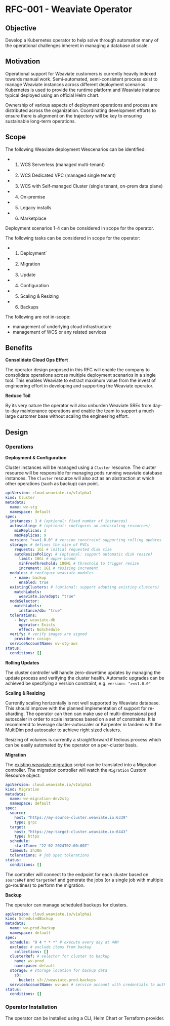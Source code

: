 # RFC-001 - Weaviate Operator

## Objective

Develop a Kubernetes operator to help solve through automation many of the operational challenges inherent in managing a database at scale.
## Motivation 

Operational support for Weaviate customers is currently heavily indexed towards manual work. Semi-automated, semi-consistent process exist to manage Weaviate instances across different deployment scenarios. Kubernetes is used to provide the runtime platform and Weaviate instance typical deployed using an official Helm chart.

Ownership of various aspects of deployment operations and process are distributed across the organization. Coordinating development efforts to ensure there is alignment on the trajectory will be key to ensuring sustainable long-term operations. 

## Scope

The following Weaviate deployment Wescenarios can be identified:
- 1. WCS Serverless (managed multi-tenant)
- 2. WCS Dedicated VPC (managed single tenant)
- 3. WCS with Self-managed Cluster (single tenant, on-prem data plane)
- 4. On-premise 
- 5. Legacy installs
- 6. Marketplace

Deployment scenarios 1-4 can be considered in scope for the operator.  

The following tasks can be considered in scope for the operator:
- 1. Deployment`
- 2. Migration
- 3. Update
- 4. Configuration
- 5. Scaling & Resizing
- 6. Backups

The following are not in-scope:
- management of underlying cloud infrastructure
- management of WCS or any related services
## Benefits

**Consolidate Cloud Ops Effort**

The operator design proposed in this RFC will enable the company to consolidate operations across multiple deployment scenarios in a single tool. This enables Weaviate to extract maximum value from the invest of engineering effort in developing and supporting the Weaviate operator. 

**Reduce Toil**

By its very nature the operator will also unburden Weaviate SREs from day-to-day maintenance operations and enable the team to support a much large customer base without scaling the engineering effort.

## Design 

### Operations

**Deployment & Configuration**

Cluster instances will be managed using a `Cluster` resource. The cluster resource will be responsible for managing pods running weaviate database instances. The `Cluster` resource will also act as an abstraction at which other operations (such as backup) can point.

```yaml
apiVersion: cloud.weaviate.io/v1alpha1
kind: Cluster
metadata:
  name: wv-stg
  namespace: default
spec:
  instances: 3 # (optional: fixed number of instances)
  autoscaling: # (optional: configures an autoscaling resources)
    minReplicas: 3
    maxReplicas: 9
  version: ">=v1.0.0" # version constraint supporting rolling updates
  storage: # defines the size of PVCs
    requests: 1Gi # initial requested disk size
    autoResizePolicy: # (optional: support automatic disk resize)
      limit: 10Gi # upper bound
      minFreeThreshold: 100Mi # threshold to trigger resize
      increment: 1Gi # resizing increment
  modules: # configure weaviate modules
    - name: backup
      enabled: true		  
  existingClusters: # (optional: support adopting existing clusters)
    matchLabels:
      weaviate.io/adopt: "true"
  nodeSelector: 
    matchLabels:
      instance/db: "true"
  tolerations:
    - key: weaviate-db
      operator: Exists
      effect: NoSchedule
  verify: # verify images are signed
    provider: cosign	  
  serviceAccountName: wv-stg-aws
status:
  conditions: []

```

**Rolling Updates**

The cluster controller will handle zero-downtime updates by managing the update process and verifying the cluster health. Automatic upgrades can be achieved be specifying a version constraint, e.g. `version: ">=v1.0.0"` 

**Scaling & Resizing**

Currently scaling horizontally is not well supported by Weaviate database. This should improve with the planned implementation of support for re-sharding. The operator can then can make use of multi-dimensional pod autoscaler in order to scale instances based on a set of constraints. It is recommend to leverage cluster-autoscaler or Karpenter in tandem with the MultiDim pod autoscaler to achieve right sized clusters.

Resizing of volumes is currently a straightforward if tedious process which can be easily automated by the operator on a per-cluster basis.

**Migration**

The [existing weaviate-migration](https://github.com/weaviate/weaviate-migration) script can be translated into a Migration controller.  The migration controller will watch the `Migration` Custom Resource object:

```yaml
apiVersion: cloud.weaviate.io/v1alpha1
kind: Migration
metadata:
  name: wv-migration-dev2stg
  namespace: default
spec:
  source:
    host: "https://my-source-cluster.weaviate.io:6339"
    type: grpc
  target: 
    host: "https://my-target-cluster.weaviate.io:6443"
    type: https
  schedule:
    startTime: "22-02-2024T02:00:00Z"
  timeout: 2h30m
  tolerations: # job spec tolerations
status:
  conditions: []

```

The controller will connect to the endpoint for each cluster based on `sourceRef` and `targetRef` and generate the jobs (or a single job with multiple go-routines) to perform the migration.

**Backup**

The operator can manage scheduled backups for clusters.

```yaml
apiVersion: cloud.weaviate.io/v1alpha1
kind: ScheduledBackup
metadata:
  name: wv-prod-backup
  namespace: default
spec:
  schedule: "0 4 * * *" # execute every day at 4AM
  exclude: # exclude items from backup
    collections: []
  clusterRef: # selector for cluster to backup
    name: wv-prod
    namespace: default
  storage: # storage location for backup data
    s3:
      bucket: s3://weaviate.prod.backups
  serviceAccountName: wv-aws # service account with credentials to authenticate with storage provider
status:
  conditions: []

```

### Operator Installation

The operator can be installed using a CLI, Helm Chart or Terraform provider.
